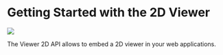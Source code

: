 # Getting Started with the 2D Viewer

![](https://img.shields.io/badge/Development-red)

The Viewer 2D API allows to embed a 2D viewer in your web applications.
